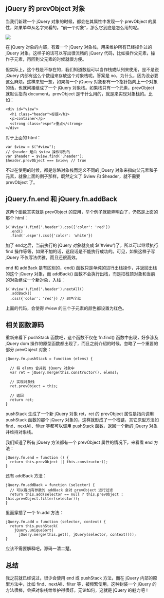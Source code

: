 ## jQuery 的 prevObject 对象

当我们新建一个 jQuery 对象的时候，都会在其属性中发现一个 prevObject 的属性，如果单单从名字来看的，“前一个对象”，那么它到底是怎么用的呢。

![](http://olphpb1zg.bkt.clouddn.com/e3dde130gy1fd0p3bo7sqj205k03nq2u.jpg)

在 jQuery 对象的内部，有着一个 jQuery 对象栈，用来维护所有已经操作过的 jQuery 对象。这样子的话可以写出很流畅的 jQuery 代码，比如操作父元素，操作子元素，再回到父元素的时候就很方便。

但实际上，这个栈是不存在的，我们知道数组可以当作栈或队列来使用，是不是说 jQuery 内部有这么个数组来存放这个对象栈呢。答案是 no，为什么，因为没必要这么麻烦。这样来想一想，如果每一个 jQuery 对象都有一个指针指向上一个对象的话，也就间接组成了一个 jQuery 对象栈。如果栈只有一个元素，prevObject 就默认指向 document。prevObject 是干什么用的，就是来实现对象栈的。比如：
```
<div id="view">
  <h1 class="header">标题</h1>
  <p>container</p>
  <strong class="espe">重点</strong>
</div>
```

对于上面的 html：

```
var $view = $("#view");
// $header 是由 $view 操作得到的
var $header = $view.find('.header');
$header.prevObject === $view; // true
```

不过在使用的时候，都是忽略对象栈而定义不同的 jQuery 对象来指向父元素和子元素，就像上面的例子那样，既然定义了 $view 和 $header，就不需要 prevObject 了。

## jQuery.fn.end 和 jQuery.fn.addBack
这两个函数其实就是 prevObject 的应用，举个例子就能弄明白了，仍然是上面的那个 html：

```
$('#view').find('.header').css({'color': 'red'})
  .end()
  .find('.espe').css({'color': 'white'})
```

加了 end之后，当前执行的 jQuery 对象就变成 $('#view')了，所以可以继续执行 find 操作等等，如果不加的话，这段话是不能执行成功的。可见，如果这样子写 jQuery 不仅写法优雅，而且还很高效。

end 和 addBack 是有区别的，end() 函数只是单纯的进行出栈操作，并返回出栈的这个 jQuery 对象，而 addBack() 函数不会执行出栈，而是把栈顶对象和当前的对象组成一个新对象，入栈：

```
$('#view').find('.header').nextAll()
  .addBack()
  .css({'color': 'red'}) // 颜色全红
```

上面的代码，会使得 #view 的三个子元素的颜色都设置为红色。

## 相关函数源码

重新来看下 pushStack 函数吧，这个函数不仅在 fn.find() 函数中出现，好多涉及 jQuery dom 操作的原型函数都出现了，而且之前介绍的时候，忽略了一个重要的部分 prevObject 对象：

```
jQuery.fn.pushStack = function (elems) {

  // 将 elems 合并到 jQuery 对象中
  var ret = jQuery.merge(this.constructor(), elems);

  // 实现对象栈
  ret.prevObject = this;

  // 返回
  return ret;
}
```

pushStack 生成了一个新 jQuery 对象 ret，ret 的 prevObject 属性是指向调用 pushStack 函数的那个 jQuery 对象的，这样就形成了一个栈链，其它原型方法如 find、nextAll、filter 等都可以调用 pushStack 函数，返回一个新的 jQuery 对象并维持对象栈。

我们知道了所有 jQuery 方法都有一个 prevObject 属性的情况下，来看看 end 方法：

```
jQuery.fn.end = function () {
  return this.prevObject || this.constructor();
}
```

还有 addBack 方法：

```
jQuery.fn.addBack = function (selector) {
  // 可以看出有参数的 addBack 会对 prevObject 进行过滤
  return this.add(selector == null ? this.prevObject : this.prevObject.filter(selector));
}
```

里面穿插了一个 fn.add 方法：

```
jQuery.fn.add = function (selector, context) {
  return this.pushStack(
    jQuery.uniqueSort(
      jQuery.merge(this.get(), jQuery(selector, context))));
}
```

应该不需要解释吧，源码一清二楚。

## 总结
我之前就已经说过，很少会使用 end 或 pushStack 方法，而在 jQuery 内部的原型方法中，比如 find、nextAll、filter 等，被频繁使用，这种封装一个 jQuery 的方法很棒，会把对象栈给维护得很好。无论如何，这就是 jQuery 的魅力吧！